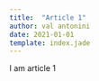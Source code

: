 ```yaml
---
title:  "Article 1"
author: val antonini
date: 2021-01-01
template: index.jade
---
```



I am article 1
